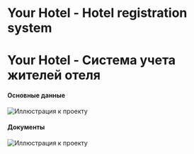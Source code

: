 # Your Hotel - Hotel registration system
# Your Hotel - Система учета жителей отеля

#### Основные данные
![Иллюстрация к проекту](https://github.com/Stas-inside/Your_Hotel-Hotel_registration_system/blob/v2.5/Your%20Hotel%20-%20%D0%A1%D0%B8%D1%81%D1%82%D0%B5%D0%BC%D0%B0%20%D1%83%D1%87%D0%B5%D1%82%D0%B0%20%D0%B6%D0%B8%D1%82%D0%B5%D0%BB%D0%B5%D0%B9%20%D0%BE%D1%82%D0%B5%D0%BB%D1%8F/Photo/Capture.PNG)
#### Документы
![Иллюстрация к проекту](https://github.com/Stas-inside/Your_Hotel-Hotel_registration_system/blob/v2.5/Your%20Hotel%20-%20%D0%A1%D0%B8%D1%81%D1%82%D0%B5%D0%BC%D0%B0%20%D1%83%D1%87%D0%B5%D1%82%D0%B0%20%D0%B6%D0%B8%D1%82%D0%B5%D0%BB%D0%B5%D0%B9%20%D0%BE%D1%82%D0%B5%D0%BB%D1%8F/Photo/Capture2.PNG)
